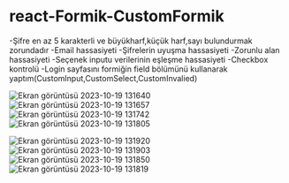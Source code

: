# react-Formik-CustomFormik
-Şifre en az 5 karakterli ve büyükharf,küçük harf,sayı bulundurmak zorundadır
-Email hassasiyeti
-Şifrelerin uyuşma hassasiyeti
-Zorunlu alan hassasiyeti
-Seçenek inputu verilerinin eşleşme hassasiyeti
-Checkbox kontrolü
-Login sayfasını formiğin field bölümünü kullanarak yaptım(CustomInput,CustomSelect,CustomInvalied)

![Ekran görüntüsü 2023-10-19 131640](https://github.com/mirackurnaz/react-Formik-CustomFormik/assets/78266140/180463d8-8bc2-42bd-ba72-51950a4dc272)
![Ekran görüntüsü 2023-10-19 131657](https://github.com/mirackurnaz/react-Formik-CustomFormik/assets/78266140/fa5c9ac3-ecca-4b31-afdf-b9fa6ed0e971)
![Ekran görüntüsü 2023-10-19 131742](https://github.com/mirackurnaz/react-Formik-CustomFormik/assets/78266140/309c3e7a-1e53-407f-9049-3650e9f845d4)
![Ekran görüntüsü 2023-10-19 131805](https://github.com/mirackurnaz/react-Formik-CustomFormik/assets/78266140/19463eab-241a-46df-8572-50c1ca9f7c9c)

![Ekran görüntüsü 2023-10-19 131920](https://github.com/mirackurnaz/react-Formik-CustomFormik/assets/78266140/b256ace3-c55b-4b80-bc61-fd62c0f57f6c)
![Ekran görüntüsü 2023-10-19 131903](https://github.com/mirackurnaz/react-Formik-CustomFormik/assets/78266140/bcbcbe77-7dd0-4837-b9c8-d442105bfe9c)
![Ekran görüntüsü 2023-10-19 131850](https://github.com/mirackurnaz/react-Formik-CustomFormik/assets/78266140/ee27157f-7690-49af-b770-a46cd3f8ba51)
![Ekran görüntüsü 2023-10-19 131819](https://github.com/mirackurnaz/react-Formik-CustomFormik/assets/78266140/897407fd-b078-48f6-86c9-b20c18a68d64)

